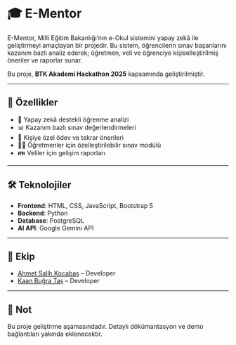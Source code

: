 # 🎓 E-Mentor

E-Mentor, Milli Eğitim Bakanlığı’nın e-Okul sistemini yapay zekâ ile geliştirmeyi amaçlayan bir projedir. Bu sistem, öğrencilerin sınav başarılarını kazanım bazlı analiz ederek; öğretmen, veli ve öğrenciye kişiselleştirilmiş öneriler ve raporlar sunar.

Bu proje, **BTK Akademi Hackathon 2025** kapsamında geliştirilmiştir.

---

## 🚀 Özellikler

- 🧠 Yapay zekâ destekli öğrenme analizi
- 📊 Kazanım bazlı sınav değerlendirmeleri
- 📝 Kişiye özel ödev ve tekrar önerileri
- 👨‍🏫 Öğretmenler için özelleştirilebilir sınav modülü
- 👪 Veliler için gelişim raporları

---

## 🛠️ Teknolojiler

- **Frontend**: HTML, CSS, JavaScript, Bootstrap 5
- **Backend**: Python
- **Database**: PostgreSQL
- **AI API**: Google Gemini API

---

## 👥 Ekip

- [Ahmet Salih Kocabaş](https://github.com/asalihkocabas) – Developer
- [Kaan Buğra Taş](https://github.com/kavurr) – Developer

---

## 📌 Not

Bu proje geliştirme aşamasındadır. Detaylı dökümantasyon ve demo bağlantıları yakında eklenecektir.